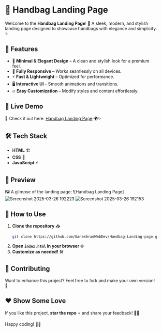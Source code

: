 # 👜 Handbag Landing Page

Welcome to the **Handbag Landing Page**! 🎉 A sleek, modern, and stylish landing page designed to showcase handbags with elegance and simplicity. ✨

## 🌟 Features
- 🎨 **Minimal & Elegant Design** – A clean and stylish look for a premium feel.
- 📱 **Fully Responsive** – Works seamlessly on all devices.
- ⚡ **Fast & Lightweight** – Optimized for performance.
- 🖥️ **Interactive UI** – Smooth animations and transitions.
- 🔥 **Easy Customization** – Modify styles and content effortlessly.

## 🚀 Live Demo
🔗 Check it out here: [Handbag Landing Page](https://neon-piroshki-ebb0a1.netlify.app/) 🌍✨

## 🛠️ Tech Stack
- **HTML** 🏗️
- **CSS** 🎨
- **JavaScript** ⚡

## 📸 Preview
🖼️ A glimpse of the landing page:
![Handbag Landing Page]
![Screenshot 2025-03-26 192223](https://github.com/user-attachments/assets/bdb6e82b-a25a-47a2-9de7-043ab6674ee2)
![Screenshot 2025-03-26 192153](https://github.com/user-attachments/assets/9a18e5ff-a1f1-4ddf-8a01-0ccc304b562e)



## 📌 How to Use
1. **Clone the repository** 📥
   ```bash
   git clone https://github.com/GaneshramWebDev/Handbag-Landing-page.git
   ```
2. **Open `index.html` in your browser** 🌐
3. **Customize as needed!** 🛠️

## 🙌 Contributing
Want to enhance this project? Feel free to fork and make your own version! 🚀

## ❤️ Show Some Love
If you like this project, **star the repo** ⭐ and share your feedback! 💬😊

Happy coding! 🎨🚀


